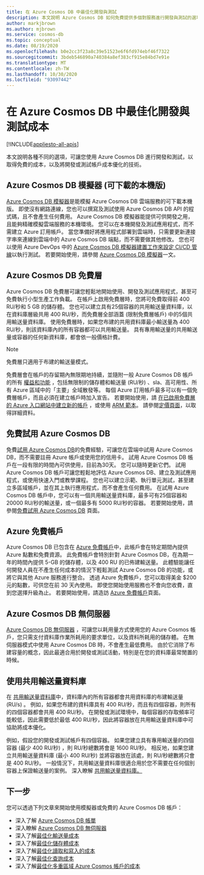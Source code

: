 ```yaml
---
title: 在 Azure Cosmos DB 中最佳化開發與測試
description: 本文說明 Azure Cosmos DB 如何免費提供多個對服務進行開發與測試的選項。
author: markjbrown
ms.author: mjbrown
ms.service: cosmos-db
ms.topic: conceptual
ms.date: 08/19/2020
ms.openlocfilehash: b0e2cc3f23a8c39e51523e6f6fd974ebf46f7322
ms.sourcegitcommit: 3bdeb546890a740384a8ef383cf915e84bd7e91e
ms.translationtype: MT
ms.contentlocale: zh-TW
ms.lasthandoff: 10/30/2020
ms.locfileid: "93097442"
---
```

# <a name="optimize-development-and-testing-cost-in-azure-cosmos-db"></a>在 Azure Cosmos DB 中最佳化開發與測試成本
[!INCLUDE[appliesto-all-apis](includes/appliesto-all-apis.md)]

本文說明各種不同的選項，可讓您使用 Azure Cosmos DB 進行開發和測試，以取得免費的成本，以及將開發或測試帳戶成本優化的技術。

## <a name="azure-cosmos-db-emulator-locally-downloadable-version"></a>Azure Cosmos DB 模擬器 (可下載的本機版)

[Azure Cosmos DB 模擬器](local-emulator.md)是能模擬 Azure Cosmos DB 雲端服務的可下載本機版。 即使沒有網路連線，您也可以撰寫及測試使用 Azure Cosmos DB API 的程式碼，且不會產生任何費用。 Azure Cosmos DB 模擬器能提供可供開發之用，且能夠精確模擬雲端服務的本機環境。 您可以在本機開發及測試應用程式，而不需建立 Azure 訂用帳戶。 當您準備好將應用程式部署到雲端時，只需要更新連接字串來連線到雲端中的 Azure Cosmos DB 端點，而不需要做其他修改。 您也可以使用 Azure DevOps 中的 [Azure Cosmos DB 模擬器建置工作來設定 CI/CD 管線](tutorial-setup-ci-cd.md)以執行測試。 若要開始使用，請參閱 [Azure Cosmos DB 模擬器](local-emulator.md)一文。

## <a name="azure-cosmos-db-free-tier"></a>Azure Cosmos DB 免費層

Azure Cosmos DB 免費層可讓您輕鬆地開始使用、開發及測試應用程式，甚至可免費執行小型生產工作負載。 在帳戶上啟用免費層時，您將可免費取得前 400 RU/秒和 5 GB 的儲存體。 您也可以建立具有25個容器的共用輸送量資料庫，以在資料庫層級共用 400 RU/秒，而免費層全部涵蓋 (限制免費層帳戶) 中的5個共用輸送量資料庫。 使用免費層時，如果您布建的共用資料庫最小輸送量為 400 RU/秒，則該資料庫內的所有容器都可以共用輸送量。 具有專用輸送量的共用輸送量或容器的任何新資料庫，都會依一般價格計費。

> [!NOTE]
> 免費層只適用于布建的輸送量模式。

免費層會在帳戶的存留期內無限期地持續，並隨附一般 Azure Cosmos DB 帳戶的所有 [權益和功能](introduction.md#key-benefits) ，包括無限制的儲存體和輸送量 (RU/秒) 、sla、高可用性、所有 Azure 區域中的「主要」全域散發等。 每個 Azure 訂用帳戶最多可以有一個免費層帳戶，而且必須在建立帳戶時加入宣告。 若要開始使用，請 [在已啟用免費層的 Azure 入口網站中建立新的帳戶](create-cosmosdb-resources-portal.md) ，或使用 [ARM 範本](./manage-with-templates.md#free-tier)。 請參閱[定價頁面](https://azure.microsoft.com/pricing/details/cosmos-db/)，以取得詳細資料。

## <a name="try-azure-cosmos-db-for-free"></a>免費試用 Azure Cosmos DB

免費[試用 Azure Cosmos DB](https://azure.microsoft.com/try/cosmosdb/)的免費經驗，可讓您在雲端中試用 Azure Cosmos DB，而不需要註冊 Azure 帳戶或使用您的信用卡。 試用 Azure Cosmos DB 帳戶在一段有限的時間內可供使用，目前為30天。 您可以隨時更新它們。 試用 Azure Cosmos DB 帳戶可讓您輕鬆地評估 Azure Cosmos DB、建立及測試應用程式，或使用快速入門或教學課程。 您也可以建立示範、執行單元測試，甚至建立多區域帳戶，並在其上執行應用程式，而不會產生任何費用。 在試用 Azure Cosmos DB 帳戶中，您可以有一個共用輸送量資料庫，最多可有25個容器和 20000 RU/秒的輸送量，或一個最多有 5000 RU/秒的容器。 若要開始使用，請參閱[免費試用 Azure Cosmos DB](https://azure.microsoft.com/try/cosmosdb/) 頁面。

## <a name="azure-free-account"></a>Azure 免費帳戶

Azure Cosmos DB 已包含在 [Azure 免費帳戶](https://azure.microsoft.com/free)中，此帳戶會在特定期間內提供 Azure 點數和免費資源。 此免費帳戶會特別針對 Azure Cosmos DB，在為期一年的時間內提供 5-GB 的儲存體，以及 400 RU 的已佈建輸送量。 此體驗能讓任何開發人員在不產生任何成本的情況下輕鬆測試 Azure Cosmos DB 的功能，或將它與其他 Azure 服務進行整合。 透過 Azure 免費帳戶，您可以取得美金 $200 元的點數，可供您在前 30 天內使用。 即使您開始使用服務也不會向您收費，直到您選擇升級為止。 若要開始使用，請造訪 [Azure 免費帳戶](https://azure.microsoft.com/free)頁面。

## <a name="azure-cosmos-db-serverless"></a>Azure Cosmos DB 無伺服器

[Azure Cosmos DB 無伺服器](serverless.md) ，可讓您以耗用量方式使用您的 Azure Cosmos 帳戶，您只需支付資料庫作業所耗用的要求單位，以及資料所耗用的儲存體。 在無伺服器模式中使用 Azure Cosmos DB 時，不會產生最低費用。 由於它消除了布建容量的概念，因此最適合用於開發或測試活動，特別是在您的資料庫最常閒置的時候。

## <a name="use-shared-throughput-databases"></a>使用共用輸送量資料庫

在 [共用輸送量資料庫](set-throughput.md#set-throughput-on-a-database)中，資料庫內的所有容器都會共用資料庫的布建輸送量 (RU/s) 。 例如，如果您布建的資料庫具有 400 RU/秒，而且有四個容器，則所有的四個容器都會共用 400 RU/秒。 在開發或測試環境中，每個容器的存取頻率可能較低，因此需要低於最低 400 RU/秒，因此將容器放在共用輸送量資料庫中可協助將成本優化。

例如，假設您的開發或測試帳戶有四個容器。 如果您建立具有專用輸送量的四個容器 (最少 400 RU/秒) ，則 RU/秒總數將會是 1600 RU/秒。 相反地，如果您建立共用輸送量資料庫 (最小 400 RU/秒) 並將容器放在該處，則 RU/秒總數將只會是 400 RU/秒。 一般情況下，共用輸送量資料庫很適合用於您不需要在任何個別容器上保證輸送量的案例。  深入瞭解 [共用輸送量資料庫。](set-throughput.md#set-throughput-on-a-database)

## <a name="next-steps"></a>下一步

您可以透過下列文章來開始使用模擬器或免費的 Azure Cosmos DB 帳戶：

* 深入了解 [Azure Cosmos DB 帳單](understand-your-bill.md)
* 深入瞭解 [Azure Cosmos DB 無伺服器](serverless.md)
* 深入了解[最佳化輸送量成本](optimize-cost-throughput.md)
* 深入了解[最佳化儲存體成本](optimize-cost-storage.md)
* 深入了解[最佳化讀取和寫入的成本](optimize-cost-reads-writes.md)
* 深入了解[最佳化查詢成本](./optimize-cost-reads-writes.md)
* 深入了解[最佳化多重區域 Azure Cosmos 帳戶的成本](optimize-cost-regions.md)